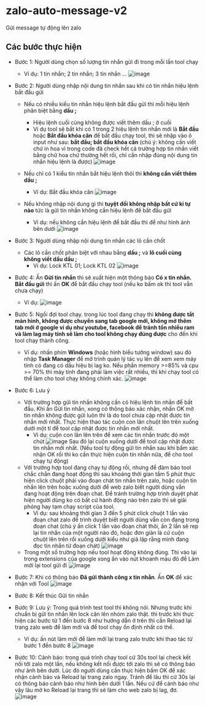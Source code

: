 # zalo-auto-message-v2
Gửi message tự động lên zalo

## Các bước thực hiện
- Bước 1: Người dùng chọn số lượng tin nhắn gửi đi trong mỗi lần tool chạy
  - Ví dụ: 1 tin nhắn; 2 tin nhắn; 3 tin nhắn ...
  ![image](https://github.com/user-attachments/assets/54e2579c-820a-4edf-9650-bff38ba5cf49)

- Bước 2: Người dùng nhập nội dung tin nhắn sau khi có tin nhắn hiệu lệnh bắt đầu gửi
  - Nếu có nhiều kiểu tin nhắn hiệu lệnh bắt đầu gửi thì mỗi hiệu lệnh phân biệt bằng **dấu ;**
    - Hiệu lệnh cuối cùng không được viết thêm dấu ; ở cuối
    - Ví dụ tool sẽ bắt khi có 1 trong 2 hiệu lệnh tin nhắn mới là **Bắt đầu** hoặc **Bắt đầu khóa căn** để bắt đầu chạy tool, thì sẽ nhập vào ô input như sau: **bắt đầu; bắt đầu khóa căn** (chú ý: không cần viết chứ in hoa vì trong code đã check hết cả trường hợp tin nhắn viết bằng chữ hoa chứ thường hết rồi, chỉ cần nhập đúng nội dung tin nhắn hiệu lệnh là được)
    ![image](https://github.com/user-attachments/assets/85ba5c89-ad9c-4621-aae0-5774639dbd65)

  - Nếu chỉ có 1 kiểu tin nhắn bắt hiệu lệnh thôi thì **không cần viết thêm dấu ;**
    - Ví dụ: Bắt đầu khóa căn
    ![image](https://github.com/user-attachments/assets/8afb8b10-8a2c-49f2-9184-fb68ecb23eb0)

  - Nếu không nhập nội dung gì thì **tuyệt đối không nhập bất cứ kí tự nào** tức là gửi tin nhắn không cần hiệu lệnh để bắt đầu gửi
    - Ví dụ: nếu không cần hiệu lệnh để bắt đầu thì để như hình ảnh bên dưới
    ![image](https://github.com/user-attachments/assets/19f33a3c-2773-41d8-a00d-b81ffd55a9c2)

- Bước 3: Người dùng nhập nội dung tin nhắn các lô cần chốt
  - Các lô cần chốt phân biệt với nhau bằng **dấu ;** và **lô cuối cùng không viết dấu dấu ;**
    - Ví dụ: Lock KTL 01; Lock KTL 02
    ![image](https://github.com/user-attachments/assets/7e67e12a-6d8c-491f-9e09-ca783fc14096)

- Bước 4: Ấn **Gửi tin nhắn** thì sẽ xuất hiện một thông báo **Có x tin nhắn. Bắt đầu gửi** thì ấn **OK** để bắt đầu chạy tool (nếu ko bấm ok thì tool vẫn chưa chạy)
  - Ví dụ:
  ![image](https://github.com/user-attachments/assets/defc4aa9-7ae1-4dfc-8fa0-31b29f66f98e)

- Bước 5: Ngồi đợi tool chạy. trong lúc tool đang chạy thì **không được tắt màn hình, không được chuyển sang tab google mới, không mở thêm tab mới ở google ví dụ như youtube, facebook để tránh tốn nhiều ram và làm lag máy tính sẽ làm cho tool không chạy đúng được** cho đến khi tool chạy thành công.
  - Ví dụ: nhấn phím **Windows** (hoặc hình biểu tưởng window) sau đó nhập **Task Manager** để mở trình quản lý tác vụ lên để xem xem máy tính có đang có dấu hiệu bị lag ko. Nếu phần memory >=85% và cpu >= 70% thì máy tính đang phải làm việc rất nhiều, thì khi chạy tool có thể làm cho tool chạy không chính xác.
    ![image](https://github.com/user-attachments/assets/38af73b0-32df-483e-8a1f-e8c8ba838629)

- Bước 6: Lưu ý
  - Với trường hợp gửi tin nhắn không cần có hiệu lệnh tin nhắn để bắt đầu. Khi ấn Gửi tin nhắn, xong có thông báo xác nhận, nhấn OK mờ tin nhắn không được gửi luôn thì là do tool chưa cập nhật được tin nhắn mới nhất. Thực hiện thao tác cuộn con lăn chuột lên trên xuống dưới một tí để tool cập nhật được tin nhắn mới nhất.
    - Ví dụ: cuộn con lăn lên trên để xem các tin nhắn trước đó một chút ![image](https://github.com/user-attachments/assets/5a8b0c72-49d6-4d2b-87a4-9f335d94118a)
    Sau đó lại cuộn xuống dưới để tool cập nhật được tin nhắn mới nhất. (Nếu tool tự động gửi tin nhắn sau khi bấm xác nhận OK rồi thì ko cần thực hiện cuộn tin nhắn nữa, để cho tool chạy tự động)
  - Với trường hợp tool đang chạy tự động rồi, nhưng để đảm báo tool chắc chắn đang hoạt động thì sau khoảng thời gian tầm 5 phút thực hiện click chuột phải vào đoạn chát tin nhắn trên zalo, hoặc cuộn tin nhắn lên trên hoặc xuống dưới để web zalo biết người dùng vẫn đang hoạt động trên đoạn chat. Để tránh trường hợp trình duyệt phát hiện người dùng ko có bất cứ hành động nào trên zalo thì sẽ giải phóng hay tạm chạy script của tool.
    - Ví dụ: sau khoảng thời gian 3 đến 5 phút click chuột 1 lần vào đoạn chat zalo để trình duyệt biết người dùng vẫn còn đang trong đoạn chat (chú ý ấn click 1 lần vào đoạn chát thôi, ấn 2 lần sẽ rep lại tin nhắn của một người nào đó, hoặc đơn giản là cứ cuộn chuột lên trên rồi xuống dưới kiểu như giả lập rằng mình đang đọc tin nhắn từ đoạn chát)
    ![image](https://github.com/user-attachments/assets/796d846c-0ac8-4213-b0df-72144aabaed6)
  - Trong một số trường hợp nếu tool hoạt động không đúng. Thì vào lại trong extensions của google xong ấn vào nút khoanh màu đỏ để Làm mới lại tool gửi đi
    ![image](https://github.com/user-attachments/assets/25ce73a1-6e14-4805-9e44-9b1f9217e4d7)


- Bước 7: Khi có thông báo **Đã gửi thành công x tin nhắn**. Ấn **OK** để xác nhận với Tool
  ![image](https://github.com/user-attachments/assets/34abb255-9ad4-4eaf-8825-2d280ddfb129)

- Bước 8: Kết thúc Gửi tin nhắn
- Bước 9: Lưu ý: Trong quá trình test tool thì không nói. Nhưng trước khi chuẩn bị gửi tin nhắn lên lock căn lên nhóm zalo thật. thì trước khi thực hiện các bước từ 1 đến bước 8 như hướng dẫn ở trên thì cần Reload lại trang zalo web để làm mới và để tool chạy ổn định nhất có thể.
  - Ví dụ: ấn nút làm mới để làm mới lại trang zalo trước khi thao tác từ bước 1 đến bước 8
    ![image](https://github.com/user-attachments/assets/198462ff-8077-4266-9d2c-7a7aa2098d60)
- Bước 10: Cảnh báo: trong quá trình chạy tool cứ 30s tool lại check kết nối tới zalo một lần, nếu không kết nối được tới zalo thì sẽ có thông báo như ảnh bên dưới. Lúc đó người dùng cần thực hiện bấm OK để xác nhận cảnh báo và Reload lại trang zalo ngay. Tránh để lâu thì cứ 30s lại có thông báo cảnh báo như hình bên dưới 1 lần. Nếu cứ để cảnh báo như vậy lâu mờ ko Reload lại trang thì sẽ làm cho web zalo bị lag, đơ. 
![image](https://github.com/user-attachments/assets/172f9aa9-4ff6-452f-8569-b482186e8b3c)

